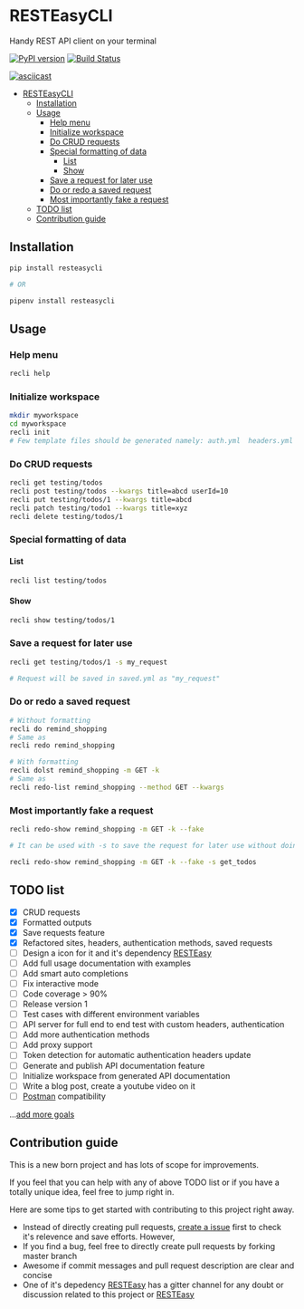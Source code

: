# RESTEasyCLI

Handy REST API client on your terminal

[![PyPI version](https://img.shields.io/pypi/v/RESTEasyCLI.svg)](https://pypi.org/project/RESTEasyCLI)
[![Build Status](https://travis-ci.org/rapidstack/RESTEasyCLI.svg?branch=master)](https://travis-ci.org/rapidstack/RESTEasyCLI)

[![asciicast](https://asciinema.org/a/219065.svg)](https://asciinema.org/a/219065)

- [RESTEasyCLI](#resteasycli)
  - [Installation](#installation)
  - [Usage](#usage)
    - [Help menu](#help-menu)
    - [Initialize workspace](#initialize-workspace)
    - [Do CRUD requests](#do-crud-requests)
    - [Special formatting of data](#special-formatting-of-data)
      - [List](#list)
      - [Show](#show)
    - [Save a request for later use](#save-a-request-for-later-use)
    - [Do or redo a saved request](#do-or-redo-a-saved-request)
    - [Most importantly fake a request](#most-importantly-fake-a-request)
  - [TODO list](#todo-list)
  - [Contribution guide](#contribution-guide)

## Installation
 
```bash
pip install resteasycli

# OR

pipenv install resteasycli
```

## Usage

### Help menu
```bash
recli help
```

### Initialize workspace
```bash
mkdir myworkspace
cd myworkspace
recli init
# Few template files should be generated namely: auth.yml  headers.yml  saved.yml  sites.yml
```

### Do CRUD requests

```bash
recli get testing/todos
recli post testing/todos --kwargs title=abcd userId=10
recli put testing/todos/1 --kwargs title=abcd
recli patch testing/todo1 --kwargs title=xyz
recli delete testing/todos/1
```

### Special formatting of data

#### List

```bash
recli list testing/todos
```

#### Show

```bash
recli show testing/todos/1
```

### Save a request for later use

```bash
recli get testing/todos/1 -s my_request

# Request will be saved in saved.yml as "my_request"
```
### Do or redo a saved request

```bash
# Without formatting
recli do remind_shopping
# Same as
recli redo remind_shopping

# With formatting
recli dolst remind_shopping -m GET -k
# Same as
recli redo-list remind_shopping --method GET --kwargs
```

### Most importantly fake a request

```bash
recli redo-show remind_shopping -m GET -k --fake

# It can be used with -s to save the request for later use without doing it

recli redo-show remind_shopping -m GET -k --fake -s get_todos
```

## TODO list

- [x] CRUD requests
- [x] Formatted outputs 
- [x] Save requests feature
- [x] Refactored sites, headers, authentication methods, saved requests
- [ ] Design a icon for it and it's dependency [RESTEasy](https://github.com/rapidstack/RESTEasy)
- [ ] Add full usage documentation with examples
- [ ] Add smart auto completions
- [ ] Fix interactive mode
- [ ] Code coverage > 90%
- [ ] Release version 1
- [ ] Test cases with different environment variables
- [ ] API server for full end to end test with custom headers, authentication
- [ ] Add more authentication methods
- [ ] Add proxy support
- [ ] Token detection for automatic authentication headers update
- [ ] Generate and publish API documentation feature
- [ ] Initialize workspace from generated API documentation
- [ ] Write a blog post, create a youtube video on it
- [ ] [Postman](https://www.getpostman.com) compatibility

...[add more goals](https://github.com/rapidstack/RESTEasyCLI/issues/new)

## Contribution guide

This is a new born project and has lots of scope for improvements.

If you feel that you can help with any of above TODO list or if you have a totally unique idea, feel free to jump right in.

Here are some tips to get started with contributing to this project right away.

- Instead of directly creating pull requests, [create a issue](https://github.com/rapidstack/RESTEasyCLI/issues/new) first to check it's relevence and save efforts. However,
- If you find a bug, feel free to directly create pull requests by forking master branch
- Awesome if commit messages and pull request description are clear and concise
- One of it's depedency [RESTEasy](https://github.com/rapidstack/RESTEasy) has a gitter channel for any doubt or discussion related to this project or [RESTEasy](https://github.com/rapidstack/RESTEasy)